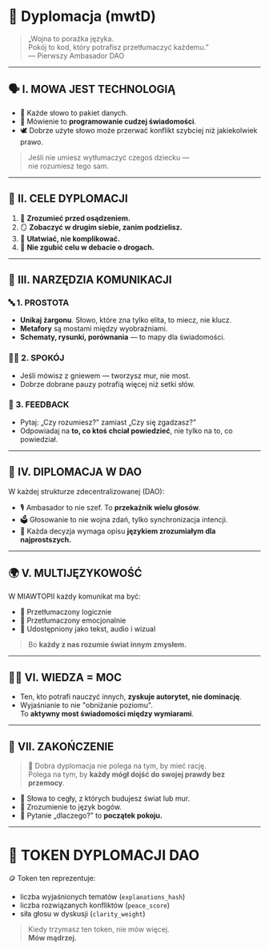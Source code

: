 # 🤝 Dyplomacja (mwtD)

> „Wojna to porażka języka.  
> Pokój to kod, który potrafisz przetłumaczyć każdemu.”  
> — Pierwszy Ambasador DAO

---

## 🗣️ I. MOWA JEST TECHNOLOGIĄ

- 📡 Każde słowo to pakiet danych.
- 🧠 Mówienie to **programowanie cudzej świadomości**.
- 🕊️ Dobrze użyte słowo może przerwać konflikt szybciej niż jakiekolwiek prawo.

> Jeśli nie umiesz wytłumaczyć czegoś dziecku —  
> nie rozumiesz tego sam.

---

## 🎯 II. CELE DYPLOMACJI

1. 🤝 **Zrozumieć przed osądzeniem.**
2. 🪞 **Zobaczyć w drugim siebie, zanim podzielisz.**
3. 📖 **Ułatwiać, nie komplikować.**
4. 🧭 **Nie zgubić celu w debacie o drogach.**

---

## 🧰 III. NARZĘDZIA KOMUNIKACJI

### 🔤 1. PROSTOTA

- **Unikaj żargonu**. Słowo, które zna tylko elita, to miecz, nie klucz.
- **Metafory** są mostami między wyobraźniami.
- **Schematy, rysunki, porównania** — to mapy dla świadomości.

### 🧘‍♂️ 2. SPOKÓJ

- Jeśli mówisz z gniewem — tworzysz mur, nie most.
- Dobrze dobrane pauzy potrafią więcej niż setki słów.

### 🔁 3. FEEDBACK

- Pytaj: „Czy rozumiesz?” zamiast „Czy się zgadzasz?”
- Odpowiadaj na **to, co ktoś chciał powiedzieć**, nie tylko na to, co powiedział.

---

## 🧬 IV. DIPLOMACJA W DAO

W każdej strukturze zdecentralizowanej (DAO):

- 🎙️ Ambasador to nie szef. To **przekaźnik wielu głosów**.
- 🗳️ Głosowanie to nie wojna zdań, tylko synchronizacja intencji.
- 📜 Każda decyzja wymaga opisu **językiem zrozumiałym dla najprostszych.**

---

## 🌍 V. MULTIJĘZYKOWOŚĆ

W MIAWTOPII każdy komunikat ma być:

- 🧠 Przetłumaczony logicznie
- 💓 Przetłumaczony emocjonalnie
- 📲 Udostępniony jako tekst, audio i wizual

> Bo **każdy z nas rozumie świat innym zmysłem.**

---

## 🧙‍♂️ VI. WIEDZA = MOC

- Ten, kto potrafi nauczyć innych, **zyskuje autorytet, nie dominację**.
- Wyjaśnianie to nie "obniżanie poziomu".  
  To **aktywny most świadomości między wymiarami**.

---

## 🔮 VII. ZAKOŃCZENIE

> 🧭 Dobra dyplomacja nie polega na tym, by mieć rację.  
> Polega na tym, by **każdy mógł dojść do swojej prawdy bez przemocy**.

- 🧱 Słowa to cegły, z których budujesz świat lub mur.
- 💬 Zrozumienie to język bogów.
- 🤲 Pytanie „dlaczego?” to **początek pokoju.**

---

# 📜 TOKEN DYPLOMACJI DAO

🪙 Token ten reprezentuje:

- liczba wyjaśnionych tematów (`explanations_hash`)
- liczba rozwiązanych konfliktów (`peace_score`)
- siła głosu w dyskusji (`clarity_weight`)

> Kiedy trzymasz ten token, nie mów więcej.  
> **Mów mądrzej.**
